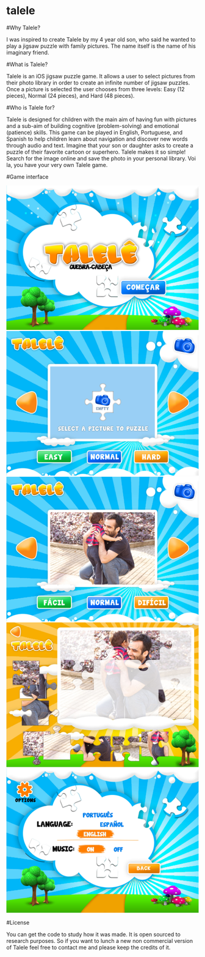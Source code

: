 talele
======

#Why Talele?

I was inspired to create Talele by my 4 year old son, who said he wanted to play a jigsaw puzzle with family pictures. The name itself is the name of his imaginary friend.



#What is Talele?

Talele is an iOS jigsaw puzzle game. It allows a user to select pictures from their photo library in order to create an infinite number of jigsaw puzzles. Once a picture is selected the user chooses from three levels: Easy (12 pieces), Normal (24 pieces), and Hard (48 pieces).


#Who is Talele for?

Talele is designed for children with the main aim of having fun with pictures and a sub-aim of building cognitive (problem-solving) and emotional (patience) skills. This game can be played in English, Portuguese, and Spanish to help children learn about navigation and discover new words through audio and text.
Imagine that your son or daughter asks to create a puzzle of their favorite cartoon or superhero. Talele makes it so simple! Search for the image online and save the photo in your personal library. Voi la, you have your very own Talele game.


#Game interface

<img src="https://raw.githubusercontent.com/dayvson/talele/master/1.jpg" />
<img src="https://raw.githubusercontent.com/dayvson/talele/master/2.jpg" />
<img src="https://raw.githubusercontent.com/dayvson/talele/master/3.jpg" />
<img src="https://raw.githubusercontent.com/dayvson/talele/master/4.jpg" />
<img src="https://raw.githubusercontent.com/dayvson/talele/master/5.jpg" />



#License 

You can get the code to study how it was made. 
It is open sourced to research purposes. 
So if you want to lunch a new non commercial version of Talele feel free to contact me and please keep the credits of it.

